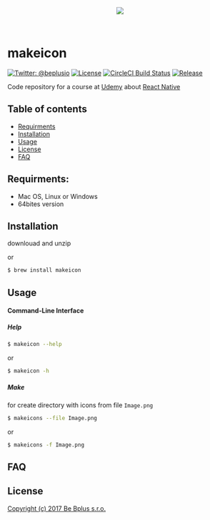 <p align="center">
    <a href="https://twitter.com/beplusio">
        <img src="https://pbs.twimg.com/profile_images/813834197001469952/-yh7WEVD_400x400.jpg">
    </a>
</p>
<br>

# makeicon

[![Twitter: @beplusio](https://img.shields.io/badge/contact-@beplusio-blue.svg?style=flat)](https://twitter.com/beplusio)
[![License](https://img.shields.io/badge/license-MIT-green.svg?style=flat)](https://github.com/beplus/makeicon/blob/master/LICENSE)
[![CircleCI Build Status](https://circleci.com/gh/beplus/makeicon.svg?style=shield)](https://circleci.com/gh/beplus/makeicon)
[![Release](https://img.shields.io/github/release/beplus/makeicon.svg?style=flat-square)](https://github.com/beplus/makeicon/releases/latest)

Code repository for a course at [Udemy](https://www.udemy.com) about [React Native](https://www.udemy.com)

## Table of contents
- [Requirments](#Requirments)
- [Installation](#Installation)
- [Usage](#Usage)
- [License](#License)
- [FAQ](#FAQ)



## Requirments: 
* Mac OS, Linux or Windows 
* 64bites version


## Installation

downlouad and unzip 

or

```bash
$ brew install makeicon
```

## Usage
#### Command-Line Interface
##### Help
```bash
$ makeicon --help
```
or 
```bash
$ makeicon -h
```

##### Make
for create directory with icons from file `Image.png`
```bash
$ makeicons --file Image.png
```
or 
```bash
$ makeicons -f Image.png
```

## FAQ

## License 
[Copyright (c) 2017 Be Bplus s.r.o. ](./LICENSE)

